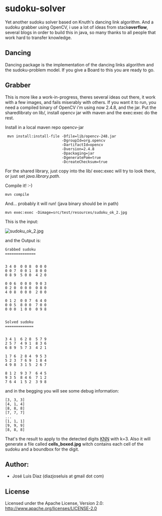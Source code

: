 # sudoku-solver

Yet another sudoku solver based on Knuth's dancing link algorithm. And a sudoku grabber using OpenCV, i use a lot of ideas from stack**overflow**, several blogs in order to build this in java, so many thanks to all people that work hard to transfer knowledge.

## Dancing

Dancing package is the implementation of the dancing links algorithm and the sudoku-problem model. If you give a Board to this you are ready to go.

## Grabber

This is more like a work-in-progress, theres several ideas out there, it work with a few images, and fails miserably with others.
If you want it to run, you need a compiled binary of OpenCV i'm using now 2.4.8, and the jar. Put the sharedlibraty on lib/, install opencv jar with maven and the exec:exec do the rest.

Install in a local maven repo opencv-jar

```
 mvn install:install-file -Dfile=lib/opencv-248.jar
                          -DgroupId=org.opencv
                          -DartifactId=opencv
                          -Dversion=2.4.8
                          -Dpackaging=jar
                          -DgeneratePom=true
                          -DcreateChecksum=true
```

For the shared library, just copy into the lib/ exec:exec will try to look there, or just set _java.library.path_.

Compile it! :-)

```
mvn compile
```

And... probably it will run! (java binary should be in path)

```
mvn exec:exec -Dimage=src/test/resources/sudoku_ok_2.jpg
```

This is the input:

![sudoku_ok_2.jpg](https://raw.githubusercontent.com/joseluisdiaz/sudoku-solver/master/src/test/resources/sudoku_ok_2.jpg)

and the Output is:

```
Grabbed sudoku
==============


3 4 0  0 0 8  0 0 0
0 0 7  0 0 1  8 0 0
0 8 9  5 0 0  4 2 0

0 0 6  0 0 0  9 0 3
0 2 0  0 0 0  0 8 0
4 0 8  0 0 0  2 0 0

0 1 2  0 0 7  6 4 0
0 0 5  8 0 0  7 0 0
0 0 0  1 0 0  0 9 8


Solved sudoku
=============


3 4 1  6 2 8  5 7 9
2 5 7  4 9 1  8 3 6
6 8 9  5 7 3  4 2 1

1 7 6  2 8 4  9 5 3
5 2 3  7 6 9  1 8 4
4 9 8  3 1 5  2 6 7

8 1 2  9 3 7  6 4 5
9 3 5  8 4 6  7 1 2
7 6 4  1 5 2  3 9 8
```

and in the begging you will see some debug information:

```
[3, 3, 3]
[4, 1, 4]
[8, 8, 8]
[7, 7, 7]
...
[1, 1, 1]
[9, 9, 9]
[8, 8, 8]

```

That's the result to apply to the detected digits [KNN](http://es.wikipedia.org/wiki/Knn) with k=3. Also it will generate a file called __cells_boxed.jpg__ witch contains each cell of the sudoku and a boundbox for the digit.



## Author:
*  José Luis Diaz (diazjoseluis at gmail dot com)

## License
Licensed under the Apache License, Version 2.0: http://www.apache.org/licenses/LICENSE-2.0
